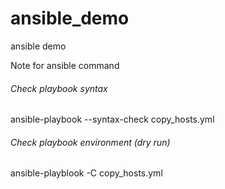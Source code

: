 # ansible_demo
ansible demo

Note for ansible command

###### Check playbook syntax
ansible-playbook --syntax-check copy_hosts.yml

###### Check playbook environment (dry run)
ansible-playblook -C copy_hosts.yml
